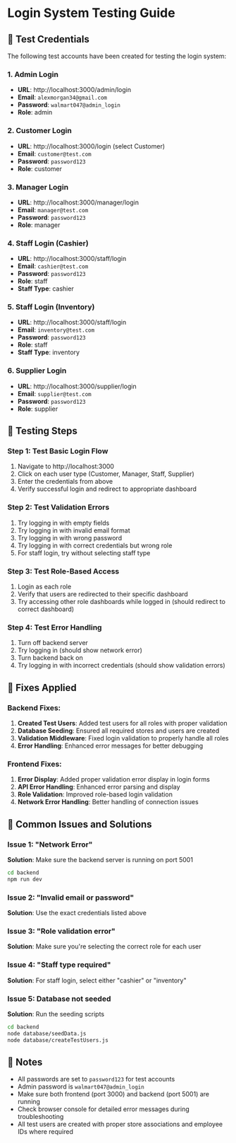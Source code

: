 # Login System Testing Guide

## 🔐 Test Credentials

The following test accounts have been created for testing the login system:

### 1. Admin Login
- **URL**: http://localhost:3000/admin/login
- **Email**: `alexmorgan34@gmail.com`
- **Password**: `walmart047@admin_login`
- **Role**: admin

### 2. Customer Login  
- **URL**: http://localhost:3000/login (select Customer)
- **Email**: `customer@test.com`
- **Password**: `password123`
- **Role**: customer

### 3. Manager Login
- **URL**: http://localhost:3000/manager/login
- **Email**: `manager@test.com`
- **Password**: `password123`
- **Role**: manager

### 4. Staff Login (Cashier)
- **URL**: http://localhost:3000/staff/login
- **Email**: `cashier@test.com`
- **Password**: `password123`
- **Role**: staff
- **Staff Type**: cashier

### 5. Staff Login (Inventory)
- **URL**: http://localhost:3000/staff/login
- **Email**: `inventory@test.com`
- **Password**: `password123`
- **Role**: staff
- **Staff Type**: inventory

### 6. Supplier Login
- **URL**: http://localhost:3000/supplier/login
- **Email**: `supplier@test.com`
- **Password**: `password123`
- **Role**: supplier

## 🧪 Testing Steps

### Step 1: Test Basic Login Flow
1. Navigate to http://localhost:3000
2. Click on each user type (Customer, Manager, Staff, Supplier)
3. Enter the credentials from above
4. Verify successful login and redirect to appropriate dashboard

### Step 2: Test Validation Errors
1. Try logging in with empty fields
2. Try logging in with invalid email format
3. Try logging in with wrong password
4. Try logging in with correct credentials but wrong role
5. For staff login, try without selecting staff type

### Step 3: Test Role-Based Access
1. Login as each role
2. Verify that users are redirected to their specific dashboard
3. Try accessing other role dashboards while logged in (should redirect to correct dashboard)

### Step 4: Test Error Handling
1. Turn off backend server
2. Try logging in (should show network error)
3. Turn backend back on
4. Try logging in with incorrect credentials (should show validation errors)

## 🔧 Fixes Applied

### Backend Fixes:
1. **Created Test Users**: Added test users for all roles with proper validation
2. **Database Seeding**: Ensured all required stores and users are created
3. **Validation Middleware**: Fixed login validation to properly handle all roles
4. **Error Handling**: Enhanced error messages for better debugging

### Frontend Fixes:
1. **Error Display**: Added proper validation error display in login forms
2. **API Error Handling**: Enhanced error parsing and display
3. **Role Validation**: Improved role-based login validation
4. **Network Error Handling**: Better handling of connection issues

## 🚨 Common Issues and Solutions

### Issue 1: "Network Error"
**Solution**: Make sure the backend server is running on port 5001
```bash
cd backend
npm run dev
```

### Issue 2: "Invalid email or password"
**Solution**: Use the exact credentials listed above

### Issue 3: "Role validation error"
**Solution**: Make sure you're selecting the correct role for each user

### Issue 4: "Staff type required"
**Solution**: For staff login, select either "cashier" or "inventory"

### Issue 5: Database not seeded
**Solution**: Run the seeding scripts
```bash
cd backend
node database/seedData.js
node database/createTestUsers.js
```

## 📝 Notes

- All passwords are set to `password123` for test accounts
- Admin password is `walmart047@admin_login`
- Make sure both frontend (port 3000) and backend (port 5001) are running
- Check browser console for detailed error messages during troubleshooting
- All test users are created with proper store associations and employee IDs where required 